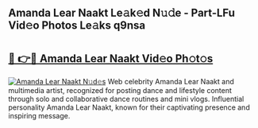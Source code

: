 ## Amanda Lear Naakt Le𝚊k𝚎d N𝚞𝚍e - Part-LFu Vid𝚎o Photos Le𝚊ks q9nsa

# <h2><a href="http://fb5tf0d.evod.top/?m=Amanda+Lear+Naakt">🔗 👉🔴 Amanda Lear Naakt Vid𝚎o Ph𝚘t𝚘s</a></h2>

[![Amanda Lear Naakt N𝚞d𝚎s](https://i.imgur.com/8V9OHl7.gif)](http://fb5tf0d.evod.top/?m=Amanda+Lear+Naakt)
Web celebrity Amanda Lear Naakt and multimedia artist, recognized for posting dance and lifestyle content through solo and collaborative dance routines and mini vlogs. Influential personality Amanda Lear Naakt, known for their captivating presence and inspiring message. 
